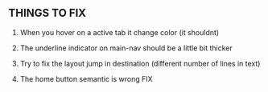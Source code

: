 ## THINGS TO FIX

1. When you hover on a active tab it change color (it shouldnt)

5. The underline indicator on main-nav should be a little bit thicker
6. Try to fix the layout jump in destination (different number of lines in text)
7. The home button semantic is wrong FIX
